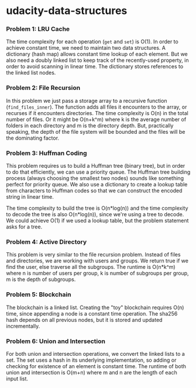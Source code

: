 # udacity-data-structures

### Problem 1: LRU Cache

The time complexity for each operation (`get` and `set`) is O(1). In order to achieve constant time, we need to maintain two data structures. A dictionary (hash map) allows constant time lookup of each element. But we also need a doubly linked list to keep track of the recently-used property, in order to avoid scanning in linear time. The dictionary stores references to the linked list nodes.

### Problem 2: File Recursion

In this problem we just pass a storage array to a recursive function (`find_files_inner`). The function adds all files it encounters to the array, or recurses if it encounters directories. The time complexity is O(n) in the total number of files. Or it might be O(n+k^m) where k is the average number of folders in each directory and m is the directory depth. But, practically speaking, the depth of the file system will be bounded and the files will be the dominating factor.

### Problem 3: Huffman Coding

This problem requires us to build a Huffman tree (binary tree), but in order to do that efficiently, we can use a priority queue. The Huffman tree building process (always choosing the smallest two nodes) sounds like something perfect for priority queue. We also use a dictionary to create a lookup table from characters to Huffman codes so that we can construct the encoded string in linear time.

The time complexity to build the tree is O(n\*log(n)) and the time complexity to decode the tree is also O(n\*log(n)), since we're using a tree to decode. We could achieve O(1) if we used a lookup table, but the problem statement asks for a tree.

### Problem 4: Active Directory

This problem is very similar to the file recursion problem. Instead of files and directories, we are working with users and groups. We return true if we find the user, else  traverse all the subgroups. The runtime is O(n\*k^m) where n is number of users per group, k is number of subgroups per group, m is the depth of subgroups.

### Problem 5: Blockchain

The blockchain is a linked list. Creating the "toy" blockchain requires O(n) time, since appending a node is a constant time operation. The sha256 hash depends on all previous nodes, but it is stored and updated incrementally.

### Problem 6: Union and Intersection

For both union and intersection operations, we convert the linked lists to a set. The set uses a hash in its underlying implementation, so adding or checking for existence of an element is constant time. The runtime of both union and intersection is O(m+n) where m and n are the length of each input list.
